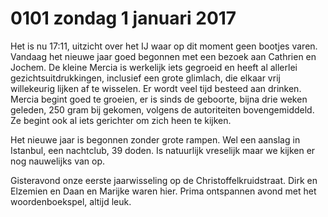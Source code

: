# 0101 zondag 1 januari 2017
Het is nu 17:11, uitzicht over het IJ waar op dit moment geen bootjes varen. Vandaag het nieuwe jaar goed begonnen met een bezoek aan Cathrien en Jochem. De kleine Mercia is werkelijk iets gegroeid en heeft al allerlei gezichtsuitdrukkingen, inclusief een grote glimlach, die elkaar vrij willekeurig lijken af te wisselen. Er wordt veel tijd besteed aan drinken. Mercia begint goed te groeien, er is sinds de geboorte, bijna drie weken geleden, 250 gram bij gekomen, volgens de autoriteiten bovengemiddeld. Ze begint ook al iets gerichter om zich heen te kijken.

Het nieuwe jaar is begonnen zonder grote rampen. Wel een aanslag in Istanbul, een nachtclub, 39 doden. Is natuurlijk vreselijk maar we kijken er nog nauwelijks van op.

Gisteravond onze eerste jaarwisseling op de Christoffelkruidstraat. Dirk en Elzemien en Daan en Marijke waren hier. Prima ontspannen avond met het woordenboekspel, altijd leuk.